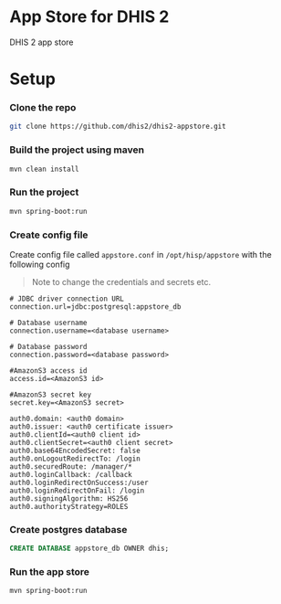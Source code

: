 # App Store for DHIS 2

DHIS 2 app store

# Setup

### Clone the repo
```bash
git clone https://github.com/dhis2/dhis2-appstore.git
```

### Build the project using maven
```bash
mvn clean install
```
### Run the project
```bash
mvn spring-boot:run
```

### Create config file
Create config file called `appstore.conf` in `/opt/hisp/appstore` with the following config

> Note to change the credentials and secrets etc.

```
# JDBC driver connection URL
connection.url=jdbc:postgresql:appstore_db

# Database username
connection.username=<database username>

# Database password
connection.password=<database password>

#AmazonS3 access id
access.id=<AmazonS3 id>

#AmazonS3 secret key
secret.key=<AmazonS3 secret>

auth0.domain: <auth0 domain>
auth0.issuer: <auth0 certificate issuer>
auth0.clientId=<auth0 client id>
auth0.clientSecret=<auth0 client secret>
auth0.base64EncodedSecret: false
auth0.onLogoutRedirectTo: /login
auth0.securedRoute: /manager/*
auth0.loginCallback: /callback
auth0.loginRedirectOnSuccess:/user
auth0.loginRedirectOnFail: /login
auth0.signingAlgorithm: HS256
auth0.authorityStrategy=ROLES
```

### Create postgres database
```sql
CREATE DATABASE appstore_db OWNER dhis;
```

### Run the app store
```bash
mvn spring-boot:run
```
